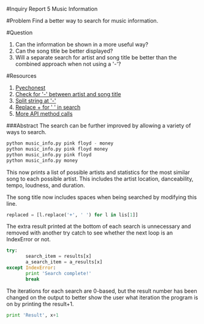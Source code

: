 #Inquiry Report 5
Music Information

#Problem
Find a better way to search for music information.

#Question
1. Can the information be shown in a more useful way?
2. Can the song title be better displayed?
3. Will a separate search for artist and song title be better than the combined approach when not using a '-'?

#Resources
1. [Pyechonest]
2. [Check for '-' between artist and song title]
3. [Split string at '-']
4. [Replace + for ' ' in search]
5. [More API method calls]

###Abstract
The search can be further improved by allowing a variety of ways to search.
```python
python music_info.py pink floyd - money
python music_info.py pink floyd money
python music_info.py pink floyd
python music_info.py money
```
This now prints a list of possible artists and statistics for the most similar song to each possible artist. This includes the artist location, danceability, tempo, loudness, and duration.

The song title now includes spaces when being searched by modifying this line.
```python
replaced = [l.replace('+', ' ') for l in lis[1]]
```
The extra result printed at the bottom of each search is unnecessary and removed with another try catch to see whether the next loop is an IndexError or not.
```python
try:
       search_item = results[x]
       a_search_item = a_results[x]
except IndexError:
       print 'Search complete!'
       break
```

The iterations for each search are 0-based, but the result number has been changed on the output to better show the user what iteration the program is on by printing the result+1.
```python
print 'Result', x+1
```

[Pyechonest]: https://github.com/echonest/pyechonest
[Check for '-' between artist and song title]: http://stackoverflow.com/questions/4877844/how-would-i-check-a-string-for-a-certain-letter-in-python
[Split string at '-']: http://www.tutorialspoint.com/python/string_split.htm
[Replace + for ' ' in search]: http://stackoverflow.com/questions/3136689/find-and-replace-string-values-in-python-list
[More API method calls]:
http://developer.echonest.com/docs/v4
